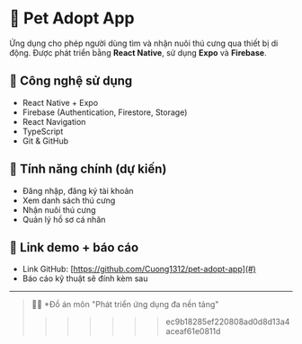 
# 🐶 Pet Adopt App

Ứng dụng cho phép người dùng tìm và nhận nuôi thú cưng qua thiết bị di động. Được phát triển bằng **React Native**, sử dụng **Expo** và **Firebase**.

## 🚀 Công nghệ sử dụng

- React Native + Expo
- Firebase (Authentication, Firestore, Storage)
- React Navigation
- TypeScript
- Git & GitHub

## 📱 Tính năng chính (dự kiến)

- Đăng nhập, đăng ký tài khoản
- Xem danh sách thú cưng
- Nhận nuôi thú cưng
- Quản lý hồ sơ cá nhân

## 📎 Link demo + báo cáo

- Link GitHub: [https://github.com/Cuong1312/pet-adopt-app](#)
- Báo cáo kỹ thuật sẽ đính kèm sau

---

> 👨‍💻 *Đồ án môn "Phát triển ứng dụng đa nền tảng" 
>>>>>>> ec9b18285ef220808ad0d8d13a4aceaf61e0811d
